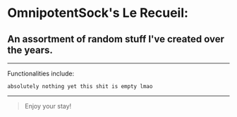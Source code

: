 # OmnipotentSock's Le Recueil:
## An assortment of random stuff I've created over the years.

***
Functionalities include:

`absolutely nothing yet this shit is empty lmao`
***

> Enjoy your stay!

